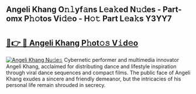 ## Angeli Khang O𝚗𝚕yf𝚊ns L𝚎a𝚔ed N𝚞𝚍es - Part-omx P𝚑𝚘tos Vi𝚍𝚎o - H𝚘𝚝 Part L𝚎a𝚔s Y3YY7

# <h2><a href="http://kfe15j.oniu.top/?m=Angeli+Khang">🔗👉 🔴 Angeli Khang P𝚑ot𝚘𝚜 V𝚒d𝚎o</a></h2>

[![Angeli Khang Nu𝚍e𝚜](https://i.imgur.com/0qMVB7G.gif)](http://kfe15j.oniu.top/?m=Angeli+Khang)
Cybernetic performer and multimedia innovator Angeli Khang, acclaimed for distributing dance and lifestyle inspiration through viral dance sequences and compact films. The public face of Angeli Khang exudes a sincere and friendly demeanor, but the intricacies of his personal life remain shrouded in secrecy.  
